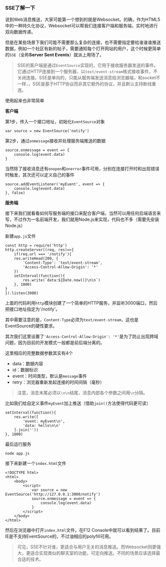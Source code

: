 ### SSE了解一下

说到Web消息推送，大家可能第一个想到的就是Websocket。的确，作为HTML5中的一种持久化协议，Websocket可以帮我们连接客户端和服务端，实时地进行双向数据传递。

但是在某些场景下我们可能不需要那么复杂的连接，也不需要指定要给谁谁谁推送数据，例如一个社区有新的帖子，需要通知每个打开网站的用户，这个时候更简单的`SSE`（全称**Server Sent Events**）就派上用场了。

> SSE的客户端是通过`EventSource`实现的，它用于接收服务器发送的事件。它通过HTTP连接到一个服务器，以`text/event-stream`格式接收事件，不关闭连接。SSE是单向的，只能从服务端发送消息给浏览器端，和socket不一样，，SSE是基于HTTP协议而非其它额外的协议，并且默认支持断线重连。

使用起来也非常简单

**客户端**

第1步，传入一个接口地址，初始化`EventSource`对象

```
var source = new EventSource('notify')
```

第2步，通过`onmessage`接收并处理服务端推送的数据

```
source.onmessage = event => {
	console.log(event.data)
}
```

当然除了接收消息还有`onopen`和`onerror`事件可用，分别在连接打开时和出现错误时触发，其次还可以定义自己的事件

```
source.addEventListener('myEvent', event => {
	console.log(event.data)
}, false)
```

**服务端**

接下来我们就看看如何写服务端的接口来配合客户端，当然可以用任何后端语言来写，不过作为一名前端开发，我们就用Node.js来实现，代码也不多（需要先安装Node.js）

新建`app.js`文件

```
const http = require('http')
http.createServer((req, res)=>{
	if(req.url === '/notify'){
	res.writeHead(200, {
		'Content-Type': 'text/event-stream',
		'Access-Control-Allow-Origin': '*'
	})
	setInterval(function(){
		res.write(`data:${Date.now()}\n\n`)
	}, 1000)
}
}).listen(3000)
```

上面的代码利用`http`模块创建了一个简单的HTTP服务，并监听3000端口，然后把接口地址指定为'/notify'。

其中需要注意的是，`Content-Type`必须为`text/event-stream`，这也是EventSource的硬性要求。

其次我们这里设置了`'Access-Control-Allow-Origin': '*'`是为了防止出现跨域问题，因为目前的开发模式一般都是前后端分离的。

这里相应的完整数据参数其实有4个

* data：数据内容
* id：数据标识
* event：时间类型，默认是`message`事件
* retry：浏览器重新发起连接的时间间隔（毫秒）

>注意，消息末尾必须以`\n\n`结尾，消息内部各个参数之间用`\n`分隔。

比如我们给自定义事件`myEvent`加上推送（借助`join()`方法使得代码更可读）

```
setInterval(function(){
	res.write([
		'event: myEvent\n',
		'data: hello\n\n'
	].join(''))
}, 1000)
```

最后运行服务

```
node app.js
```

接下来新建一个`index.html`文件

```
<!DOCTYPE html>
<html>
	<body>
		<script>
			var source = new EventSource('http://127.0.0.1:3000/notify')
			source.onmessage = event => {
				console.log(event.data)
			}
		</script>		
	</body>
</html>
```

然后在浏览器中打开`index.html`文件，在F12 Console中就可以看到结果了。目前IE是不支持EventSource的，不过油相应的polyfill可用。

>可见，SSE不针对谁，更适合与用户无关的消息推送。而Websocket则更强大，更适合实现类似的聊天室的功能，可定向推送。不同的场景应该选择最合适的技术。